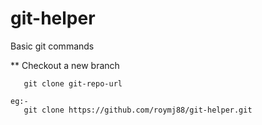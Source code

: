 git-helper
==========

Basic git commands

** Checkout a new branch

```
   git clone git-repo-url

eg:-   
   git clone https://github.com/roymj88/git-helper.git
   
```
